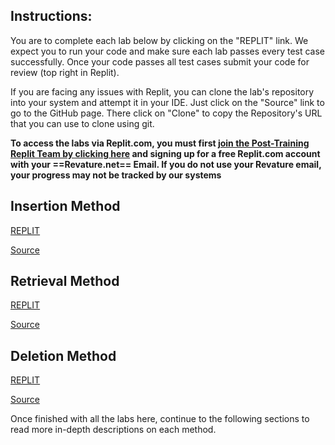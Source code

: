 ## Instructions:
You are to complete each lab below by clicking on the "REPLIT" link. We expect you to run your code and make sure each lab passes every test case successfully. Once your code passes all test cases submit your code for review (top right in Replit).

If you are facing any issues with Replit, you can clone the lab's repository into your system and attempt it in your IDE. Just click on the "Source" link to go to the GitHub page. There click on "Clone" to copy the Repository's URL that you can use to clone using git.

**To access the labs via Replit.com, you must first [join the Post-Training Replit Team by clicking here](https://replit.com/teams/join/ovnxpukpgnmqolcfnlrlxvygvzunwhgo-staging-foundations-h2-22) and signing up for a free Replit.com account with your ==Revature.net== Email. If you do not use your Revature email, your progress may not be tracked by our systems**

## Insertion Method
[REPLIT](https://replit.com/@staging-primers-foundations/linked-list-insertion-lab#README.md)

[Source](https://github.com/revature-curriculum/linked-list-insertion-lab-java)

## Retrieval Method
[REPLIT](https://replit.com/@staging-primers-foundations/linked-list-retrieval#README.md)

[Source](https://github.com/revature-curriculum/linked-list-retrieval-lab-java)

## Deletion Method
[REPLIT](https://replit.com/@staging-primers-foundations/linked-list-deletion-lab#README.md)

[Source](https://github.com/revature-curriculum/linked-list-deletion-lab)

Once finished with all the labs here, continue to the following sections to read more in-depth descriptions on each method.